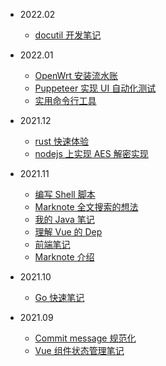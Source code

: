 - 2022.02
  - [docutil 开发笔记](docs/202202/notes-on-docutil.md)

- 2022.01
  - [OpenWrt 安装流水账](docs/202201/openwrt-install.md)
  - [Puppeteer 实现 UI 自动化测试](docs/202201/puppeteer.md)
  - [实用命令行工具](docs/202201/cli-collection.md)

- 2021.12
  - [rust 快速体验](docs/202112/rust-flash.md)
  - [nodejs 上实现 AES 解密实现](docs/202112/aes-decrypt.md)

- 2021.11
  - [编写 Shell 脚本](docs/202111/bash.md)
  - [Marknote 全文搜索的想法](docs/202111/full-text-search-for-marknote.md)
  - [我的 Java 笔记](docs/202111/my-java-notes.md)
  - [理解 Vue 的 Dep](docs/202111/dep-in-vuejs.md)
  - [前端笔记](docs/202111/frontend-tips.md)
  - [Marknote 介绍](docs/202111/marknote-intro.md)

- 2021.10
  - [Go 快速笔记](docs/202110/go-quick-learn.md)
  
- 2021.09
  - [Commit message 规范化](docs/202109/20210928-change-log.md)
  - [Vue 组件状态管理笔记](docs/202109/20210906-state-manage-in-vue.md)
